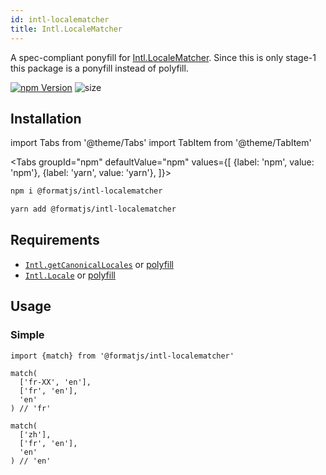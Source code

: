 ```yaml
---
id: intl-localematcher
title: Intl.LocaleMatcher
---
```


A spec-compliant ponyfill for [Intl.LocaleMatcher](https://github.com/tc39/proposal-intl-localematcher). Since this is only stage-1 this package is a ponyfill instead of polyfill.

[![npm Version](https://img.shields.io/npm/v/@formatjs/intl-localematcher.svg?style=flat-square)](https://www.npmjs.org/package/@formatjs/intl-localematcher)
![size](https://badgen.net/bundlephobia/minzip/@formatjs/intl-localematcher)

## Installation

import Tabs from '@theme/Tabs'
import TabItem from '@theme/TabItem'

<Tabs
groupId="npm"
defaultValue="npm"
values={[
{label: 'npm', value: 'npm'},
{label: 'yarn', value: 'yarn'},
]}>
<TabItem value="npm">

```sh
npm i @formatjs/intl-localematcher
```

</TabItem>
<TabItem value="yarn">

```sh
yarn add @formatjs/intl-localematcher
```

</TabItem>
</Tabs>

## Requirements

- [`Intl.getCanonicalLocales`](https://developer.mozilla.org/en-US/docs/Web/JavaScript/Reference/Global_Objects/Intl/getCanonicalLocales) or [polyfill](intl-getcanonicallocales.md)
- [`Intl.Locale`](https://developer.mozilla.org/en-US/docs/Web/JavaScript/Reference/Global_Objects/Intl/Locale) or [polyfill](intl-locale.md)

## Usage

### Simple

```tsx
import {match} from '@formatjs/intl-localematcher'

match(
  ['fr-XX', 'en'],
  ['fr', 'en'],
  'en'
) // 'fr'

match(
  ['zh'],
  ['fr', 'en'],
  'en'
) // 'en'
```

